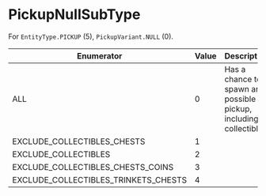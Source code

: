 # PickupNullSubType

For `EntityType.PICKUP` (5), `PickupVariant.NULL` (0). 

| Enumerator | Value | Description |
| - | - | - |
| ALL | 0 | Has a chance to spawn any possible pickup, including collectibles.  |
| EXCLUDE_COLLECTIBLES_CHESTS | 1 |  |
| EXCLUDE_COLLECTIBLES | 2 |  |
| EXCLUDE_COLLECTIBLES_CHESTS_COINS | 3 |  |
| EXCLUDE_COLLECTIBLES_TRINKETS_CHESTS | 4 |  |
